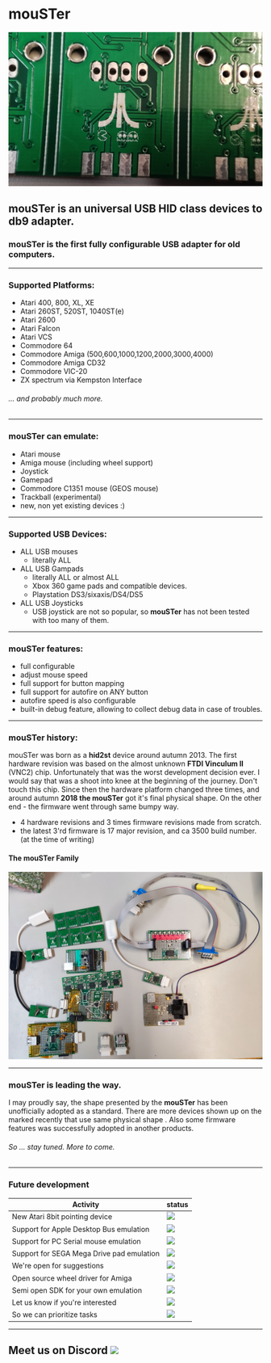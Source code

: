 # mouSTer
![mouSTer pac](/assets/images/mouSTer_pac.jpg)
## mouSTer is an universal USB HID class devices to db9 adapter. 
### mouSTer is the first fully configurable USB adapter for old computers.
***
### Supported Platforms:

- Atari 400, 800, XL, XE
- Atari 260ST, 520ST, 1040ST(e) 
- Atari 2600
- Atari Falcon
- Atari VCS
- Commodore 64 
- Commodore Amiga (500,600,1000,1200,2000,3000,4000)
- Commodore Amiga CD32
- Commodore VIC-20
- ZX spectrum via Kempston Interface

 ###### ... and probably much more.
 ***

### mouSTer can emulate:

- Atari mouse 
- Amiga mouse (including wheel support)
- Joystick
- Gamepad
- Commodore C1351 mouse (GEOS mouse)
- Trackball (experimental)
- new, non yet existing devices :)
***
### Supported USB Devices:

- ALL USB mouses
    - literally ALL
- ALL USB Gampads
    - literally ALL or almost ALL
    - Xbox 360 game pads and compatible devices. 
    - Playstation DS3/sixaxis/DS4/DS5
- ALL USB Joysticks
    - USB joystick are not so popular, so **mouSTer** has not been tested with too many of them.
***
### mouSTer features:

- full configurable
- adjust mouse speed
- full support for button mapping
- full support for autofire on ANY button
- autofire speed is also configurable
- built-in debug feature, allowing to collect debug data in case of troubles.
***
### mouSTer history:

mouSTer was born as a **hid2st** device around autumn 2013. The first hardware revision was based on the almost unknown **FTDI Vinculum II** (VNC2) chip. Unfortunately that was the worst development decision ever. I would say that was a shoot into knee at the beginning of the journey. Don't touch this chip.
Since then the hardware platform changed three times, and around autumn **2018 the mouSTer** got it's final physical shape.
On the other end - the firmware went through same bumpy way. 
- 4 hardware revisions and 3 times firmware revisions made from scratch.
- the latest 3'rd firmware is 17 major revision, and ca 3500 build number. (at the time of writing)

#### The mouSTer Family

![The mouSTer Family](/assets/images/mouSTer_family.jpg)

***
### mouSTer is leading the way.

I may proudly say, the shape presented by the **mouSTer** has been unofficially adopted as a standard.
There are more devices shown up on the marked recently that use same physical shape . Also some firmware features was successfully adopted in another products.
###### So ... stay tuned. More to come.
***

### Future development

| Activity | status |
| --- | ---| 
| New Atari 8bit pointing device | ![](https://geps.dev/progress/95) |    
| Support for Apple Desktop Bus emulation |  ![](https://geps.dev/progress/25) |
| Support for PC Serial mouse emulation | ![](https://geps.dev/progress/37) |
| Support for SEGA Mega Drive pad emulation | ![](https://geps.dev/progress/10) |
| We're open for suggestions | ![](https://geps.dev/progress/999) |
| Open source wheel driver for Amiga | ![](https://geps.dev/progress/34) |
| Semi open SDK for your own emulation | ![](https://geps.dev/progress/1) | 
| Let us know if you're interested | ![](https://geps.dev/progress/100) |
| So we can prioritize tasks| ![](https://geps.dev/progress/70) |

***

## Meet us on Discord [![](https://dcbadge.vercel.app/api/server/UcGMrMgv7V)](https://discord.gg/UcGMrMgv7V)


